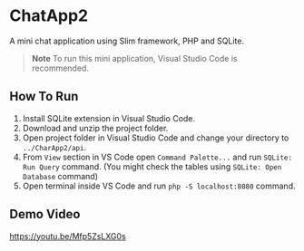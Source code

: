 # ChatApp2
A mini chat application using Slim framework, PHP and SQLite.

> **Note**
> To run this mini application, Visual Studio Code is recommended.

## How To Run 
1) Install SQLite extension in Visual Studio Code.
2) Download and unzip the project folder.
3) Open project folder in Visual Studio Code and change your directory to ``../CharApp2/api``.
4) From ``View`` section in VS Code open ``Command Palette...`` and run ``SQLite: Run Query`` command. (You might check the tables using ``SQLite: Open Database`` command)
5) Open terminal inside VS Code and run ``php -S localhost:8080`` command.


## Demo Video

https://youtu.be/Mfp5ZsLXG0s
